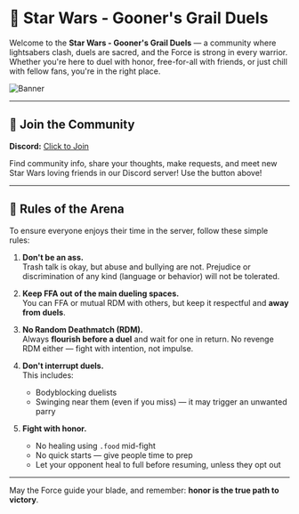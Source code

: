 # 🌌 Star Wars - Gooner's Grail Duels

Welcome to the **Star Wars - Gooner's Grail Duels** — a community where lightsabers clash, duels are sacred, and the Force is strong in every warrior. Whether you're here to duel with honor, free-for-all with friends, or just chill with fellow fans, you're in the right place.

![Banner](https://cdn.discordapp.com/attachments/1375138605160206368/1375879648176771072/Logo.png?ex=68334b46&is=6831f9c6&hm=92a762a258874ea527d0bf7dae998aadd8d7c19984cb59c271f829557ecaca49&)

---

## 💬 Join the Community

**Discord:** [Click to Join](https://discord.gg/UUn9jZ4Cxv)

Find community info, share your thoughts, make requests, and meet new Star Wars loving friends in our Discord server! Use the button above!

---

## 📜 Rules of the Arena

To ensure everyone enjoys their time in the server, follow these simple rules:

1. **Don't be an ass.**  
   Trash talk is okay, but abuse and bullying are not. Prejudice or discrimination of any kind (language or behavior) will not be tolerated.

2. **Keep FFA out of the main dueling spaces.**  
   You can FFA or mutual RDM with others, but keep it respectful and **away from duels**.

3. **No Random Deathmatch (RDM).**  
   Always **flourish before a duel** and wait for one in return. No revenge RDM either — fight with intention, not impulse.

4. **Don't interrupt duels.**  
   This includes:
   - Bodyblocking duelists  
   - Swinging near them (even if you miss) — it may trigger an unwanted parry

5. **Fight with honor.**  
   - No healing using `.food` mid-fight  
   - No quick starts — give people time to prep  
   - Let your opponent heal to full before resuming, unless they opt out

---

May the Force guide your blade, and remember: **honor is the true path to victory**.
